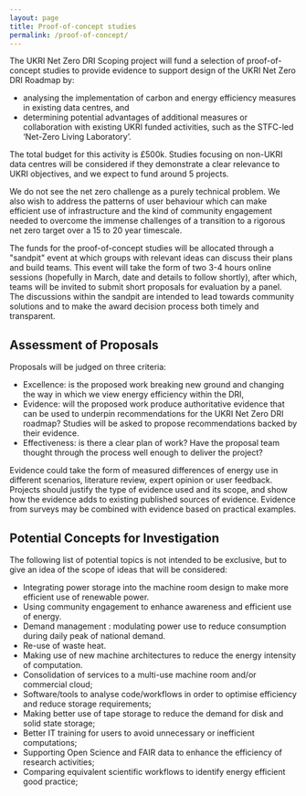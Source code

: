 ```yaml
---
layout: page
title: Proof-of-concept studies
permalink: /proof-of-concept/
---
```


The UKRI Net Zero DRI Scoping project will fund a selection of proof-of-concept studies to provide evidence to support design of the UKRI Net Zero DRI Roadmap by:
* analysing the implementation of carbon and energy efficiency measures in existing data centres, and 
* determining potential advantages of additional measures or collaboration with existing UKRI funded activities, such as the STFC-led ‘Net-Zero Living Laboratory’.

The total budget for this activity is £500k. Studies focusing on non-UKRI data centres will be considered if they demonstrate a clear relevance to UKRI objectives, and we expect to fund around 5 projects.

We do not see the net zero challenge as a purely technical problem. We also wish to address the patterns of user behaviour which can make efficient use of infrastructure and the kind of community engagement needed to overcome the immense challenges of a transition to a rigorous net zero target over a 15 to 20 year timescale.

The funds for the proof-of-concept studies will be allocated through a "sandpit" event at which groups with relevant ideas can discuss their plans and build teams. This event will take the form of two 3-4 hours online sessions (hopefully in March, date and details to follow shortly), after which, teams will be invited to submit short proposals for evaluation by a panel. The discussions within the sandpit are intended to lead towards community solutions and to make the award decision process both timely and transparent. 

## Assessment of Proposals
Proposals will be judged on three criteria:
* Excellence: is the proposed work breaking new ground and changing the way in which we view energy efficiency within the DRI, 
* Evidence: will the proposed work produce authoritative evidence that can be used to underpin recommendations for the UKRI Net Zero DRI roadmap? Studies will be asked to propose recommendations backed by their evidence. 
* Effectiveness: is there a clear plan of work? Have the proposal team thought through the process well enough to deliver the project?

Evidence could take the form of measured differences of energy use in different scenarios, literature review,  expert opinion or user feedback. Projects should justify the type of evidence used and its scope, and show how the evidence adds to existing published sources of evidence. Evidence from surveys may be combined with evidence based on practical examples.

## Potential Concepts for Investigation
The following list of potential topics is not intended to be exclusive, but to give an idea of the scope of ideas that will be considered:
* Integrating power storage into the machine room design to make more efficient use of renewable power.
* Using community engagement to enhance awareness and efficient use of energy.
* Demand management : modulating power use to reduce consumption during daily peak of national demand.
* Re-use of waste heat.
* Making use of new machine architectures to reduce the energy intensity of computation.
* Consolidation of services to a multi-use machine room and/or commercial cloud;
* Software/tools to analyse code/workflows in order to optimise efficiency and reduce storage requirements;
* Making better use of tape storage to reduce the demand for disk and solid state storage;
* Better IT training for users to avoid unnecessary or inefficient computations;
* Supporting Open Science and FAIR data to enhance the efficiency of research activities;
* Comparing equivalent scientific workflows to identify energy efficient good practice;



